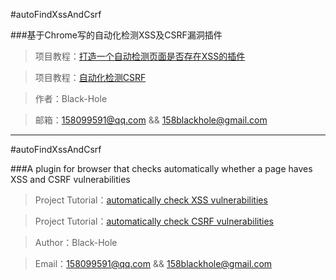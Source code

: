 #autoFindXssAndCsrf

###基于Chrome写的自动化检测XSS及CSRF漏洞插件

>项目教程：[打造一个自动检测页面是否存在XSS的插件](http://www.freebuf.com/?s=%E6%89%93%E9%80%A0%E4%B8%80%E4%B8%AA%E8%87%AA%E5%8A%A8%E6%A3%80%E6%B5%8B%E9%A1%B5%E9%9D%A2%E6%98%AF%E5%90%A6%E5%AD%98%E5%9C%A8XSS%E7%9A%84)

>项目教程：[自动化检测CSRF](http://www.freebuf.com/?s=%E8%87%AA%E5%8A%A8%E5%8C%96%E6%A3%80%E6%B5%8BCSRF)

>作者：Black-Hole

>邮箱：158099591@qq.com && 158blackhole@gmail.com

***

#autoFindXssAndCsrf

###A plugin for browser that checks automatically whether a page haves XSS and CSRF vulnerabilities

>Project Tutorial：[automatically check XSS vulnerabilities](http://www.freebuf.com/?s=%E6%89%93%E9%80%A0%E4%B8%80%E4%B8%AA%E8%87%AA%E5%8A%A8%E6%A3%80%E6%B5%8B%E9%A1%B5%E9%9D%A2%E6%98%AF%E5%90%A6%E5%AD%98%E5%9C%A8XSS%E7%9A%84)

>Project Tutorial：[automatically check CSRF vulnerabilities](http://www.freebuf.com/?s=%E8%87%AA%E5%8A%A8%E5%8C%96%E6%A3%80%E6%B5%8BCSRF)

>Author：Black-Hole

>Email：158099591@qq.com && 158blackhole@gmail.com